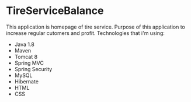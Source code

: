 # TireServiceBalance
This application is homepage of tire service. Purpose of this application to increase regular cutomers and profit.
Technologies that i'm using:
* Java 1.8
* Maven
* Tomcat 8
* Spring MVC
* Spring Security
* MySQL
* Hibernate
* HTML
* CSS
